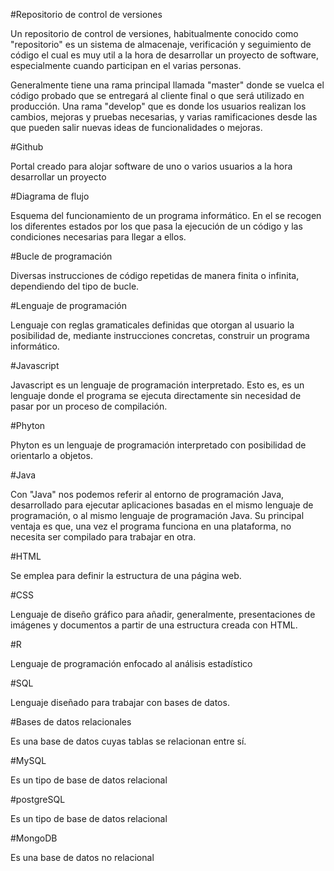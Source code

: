 #Repositorio de control de versiones

Un repositorio de control de versiones, habitualmente conocido como "repositorio" es un sistema de almacenaje,
verificación y seguimiento de código el cual es muy util a la hora de desarrollar un proyecto de software, 
especialmente cuando participan en el varias personas.

Generalmente tiene una rama principal llamada "master" donde se vuelca el código probado que se entregará al cliente final
o que será utilizado en producción. Una rama "develop" que es donde los usuarios realizan los cambios, mejoras y pruebas necesarias,
y varias ramificaciones desde las que pueden salir nuevas ideas de funcionalidades o mejoras.

#Github

Portal creado para alojar software de uno o varios usuarios a la hora desarrollar un proyecto

#Diagrama de flujo

Esquema del funcionamiento de un programa informático. En el se recogen los diferentes
estados por los que pasa la ejecución de un código y las condiciones necesarias para llegar a ellos.

#Bucle de programación

Diversas instrucciones de código repetidas de manera finita o infinita, dependiendo del
tipo de bucle.

#Lenguaje de programación

Lenguaje con reglas gramaticales definidas que otorgan al usuario la posibilidad de, mediante instrucciones concretas,
construir un programa informático.

#Javascript

Javascript es un lenguaje de programación interpretado. Esto es, es un lenguaje 
donde el programa se ejecuta directamente sin necesidad de pasar por un proceso de
compilación. 

#Phyton 

Phyton es un lenguaje de programación interpretado con posibilidad de orientarlo a objetos.

#Java

Con "Java" nos podemos referir al entorno de programación Java, desarrollado para ejecutar aplicaciones
basadas en el mismo lenguaje de programación, o al mismo lenguaje de programación Java. 
Su principal ventaja es que, una vez el programa funciona en una plataforma, no
necesita ser compilado para trabajar en otra.

#HTML

Se emplea para definir la estructura de una página web.

#CSS

Lenguaje de diseño gráfico para añadir, generalmente, presentaciones de imágenes y documentos a
partir de una estructura creada con HTML.

#R

Lenguaje de programación enfocado al análisis estadístico

#SQL 

Lenguaje diseñado para trabajar con bases de datos.

#Bases de datos relacionales

Es una base de datos cuyas tablas se relacionan entre sí.

#MySQL

Es un tipo de base de datos relacional 

#postgreSQL

Es un tipo de base de datos relacional

#MongoDB

Es una base de datos no relacional



